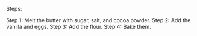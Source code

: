 Steps: 

Step 1: Melt the butter with sugar, salt, and cocoa powder. 
Step 2: Add the vanilla and eggs.
Step 3: Add the flour.
Step 4: Bake them. 
